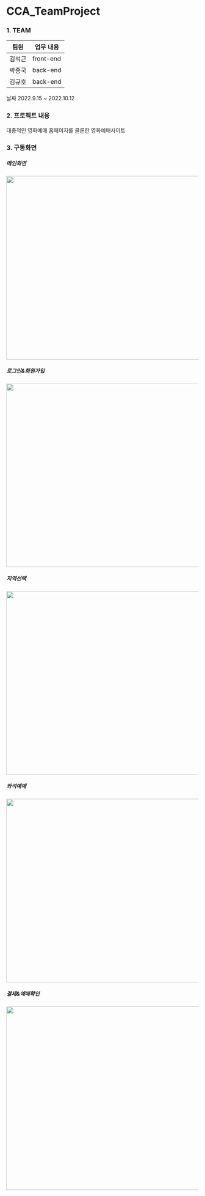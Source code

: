 # CCA_TeamProject


### 1. TEAM

| 팀원   | 업무 내용                         |
| --- | ---------------- |
| 김석근 | front-end |
| 박종국 | back-end |
| 김규호 | back-end |

날짜 2022.9.15 ~ 2022.10.12

### 2. 프로젝트 내용

대중적인 영화예매 홈페이지를 클론한
영화예매사이트

### 3. 구동화면
##### 메인화면
<img src="https://user-images.githubusercontent.com/108771927/218438054-af1675bd-e814-49ba-a9da-a091424650c8.gif" width="640" height="480">

##### 로그인&회원가입
<img src="https://user-images.githubusercontent.com/108771927/218438048-15b44274-9d84-47f1-a9b4-328dab45da9c.gif" width="640" height="480">

##### 지역선택
<img src="https://user-images.githubusercontent.com/108771927/218438068-f7115532-bb1c-481b-9934-f4963210444d.gif" width="640" height="480">

##### 좌석예매
<img src="https://user-images.githubusercontent.com/108771927/218438084-6052d52a-ec56-42dd-a1f6-9c9900cc5d4b.gif" width="640" height="480">

##### 결제&예매확인
<img src="https://user-images.githubusercontent.com/108771927/218438016-6230fdf6-e0ed-43ad-8502-03f9f27362aa.gif" width="640" height="480">
